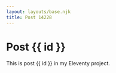 ```yaml
---
layout: layouts/base.njk
title: Post 14228
---
```


# Post {{ id }}

This is post {{ id }} in my Eleventy project.
